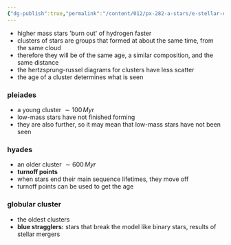 ```yaml
---
{"dg-publish":true,"permalink":"/content/012/px-282-a-stars/e-stellar-evolution/px-282-e4-turnoff-points-and-stellar-clusters/","noteIcon":"1","created":"2024-11-25T10:50:32.000+00:00","updated":"2024-11-26T09:40:13.977+00:00"}
---
```


- higher mass stars 'burn out' of hydrogen faster
- clusters of stars are groups that formed at about the same time, from the same cloud
- therefore they will be of the same age, a similar composition, and the same distance
- the hertzsprung-russel diagrams for clusters have less scatter
- the age of a cluster determines what is seen
### pleiades
- a young cluster $\sim 100\,My$r
- low-mass stars have not finished forming
- they are also further, so it may mean that low-mass stars have not been seen
### hyades
- an older cluster $\sim 600\,Myr$
- **turnoff points**
- when stars end their main sequence lifetimes, they move off
- turnoff points can be used to get the age
### globular cluster
- the oldest clusters 
- **blue stragglers:** stars that break the model like binary stars, results of stellar mergers